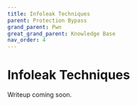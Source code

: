 ```yaml
---
title: Infoleak Techniques
parent: Protection Bypass
grand_parent: Pwn
great_grand_parent: Knowledge Base
nav_order: 4
---
```


# Infoleak Techniques

Writeup coming soon.
